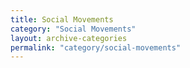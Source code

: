 ```yaml
---
title: Social Movements
category: "Social Movements"
layout: archive-categories
permalink: "category/social-movements"
---
```

